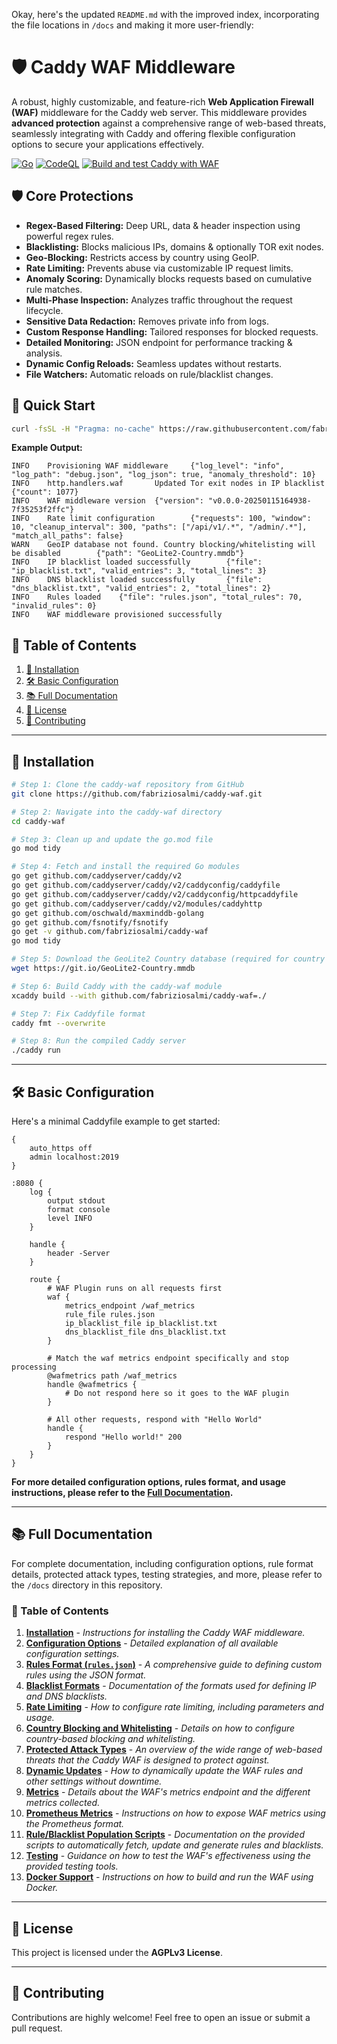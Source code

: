 Okay, here's the updated `README.md` with the improved index, incorporating the file locations in `/docs` and making it more user-friendly:

# 🛡️ Caddy WAF Middleware

A robust, highly customizable, and feature-rich **Web Application Firewall (WAF)** middleware for the Caddy web server. This middleware provides **advanced protection** against a comprehensive range of web-based threats, seamlessly integrating with Caddy and offering flexible configuration options to secure your applications effectively.

[![Go](https://github.com/fabriziosalmi/caddy-waf/actions/workflows/go.yml/badge.svg)](https://github.com/fabriziosalmi/caddy-waf/actions/workflows/go.yml) [![CodeQL](https://github.com/fabriziosalmi/caddy-waf/actions/workflows/github-code-scanning/codeql/badge.svg)](https://github.com/fabriziosalmi/caddy-waf/actions/workflows/github-code-scanning/codeql) [![Build and test Caddy with WAF](https://github.com/fabriziosalmi/caddy-waf/actions/workflows/build.yml/badge.svg)](https://github.com/fabriziosalmi/caddy-waf/actions/workflows/build.yml)

## 🛡️ Core Protections

*   **Regex-Based Filtering:** Deep URL, data & header inspection using powerful regex rules.
*   **Blacklisting:** Blocks malicious IPs, domains & optionally TOR exit nodes.
*   **Geo-Blocking:** Restricts access by country using GeoIP.
*   **Rate Limiting:** Prevents abuse via customizable IP request limits.
*   **Anomaly Scoring:** Dynamically blocks requests based on cumulative rule matches.
*   **Multi-Phase Inspection:** Analyzes traffic throughout the request lifecycle.
*   **Sensitive Data Redaction:** Removes private info from logs.
*   **Custom Response Handling:** Tailored responses for blocked requests.
*   **Detailed Monitoring:** JSON endpoint for performance tracking & analysis.
*   **Dynamic Config Reloads:** Seamless updates without restarts.
*   **File Watchers:** Automatic reloads on rule/blacklist changes.

## 🚀 Quick Start

```bash
curl -fsSL -H "Pragma: no-cache" https://raw.githubusercontent.com/fabriziosalmi/caddy-waf/refs/heads/main/install.sh | bash
```

**Example Output:**

```
INFO    Provisioning WAF middleware     {"log_level": "info", "log_path": "debug.json", "log_json": true, "anomaly_threshold": 10}
INFO    http.handlers.waf       Updated Tor exit nodes in IP blacklist  {"count": 1077}
INFO    WAF middleware version  {"version": "v0.0.0-20250115164938-7f35253f2ffc"}
INFO    Rate limit configuration        {"requests": 100, "window": 10, "cleanup_interval": 300, "paths": ["/api/v1/.*", "/admin/.*"], "match_all_paths": false}
WARN    GeoIP database not found. Country blocking/whitelisting will be disabled        {"path": "GeoLite2-Country.mmdb"}
INFO    IP blacklist loaded successfully        {"file": "ip_blacklist.txt", "valid_entries": 3, "total_lines": 3}
INFO    DNS blacklist loaded successfully       {"file": "dns_blacklist.txt", "valid_entries": 2, "total_lines": 2}
INFO    Rules loaded    {"file": "rules.json", "total_rules": 70, "invalid_rules": 0}
INFO    WAF middleware provisioned successfully
```

## 📑 Table of Contents

1.  [🚀 Installation](#-installation)
2.  [🛠️ Basic Configuration](#️-basic-configuration)
3.  [📚 Full Documentation](#-full-documentation)
4.  [📜 License](#-license)
5.  [🙏 Contributing](#-contributing)

---

## 🚀 Installation

```bash
# Step 1: Clone the caddy-waf repository from GitHub
git clone https://github.com/fabriziosalmi/caddy-waf.git

# Step 2: Navigate into the caddy-waf directory
cd caddy-waf

# Step 3: Clean up and update the go.mod file
go mod tidy

# Step 4: Fetch and install the required Go modules
go get github.com/caddyserver/caddy/v2
go get github.com/caddyserver/caddy/v2/caddyconfig/caddyfile
go get github.com/caddyserver/caddy/v2/caddyconfig/httpcaddyfile
go get github.com/caddyserver/caddy/v2/modules/caddyhttp
go get github.com/oschwald/maxminddb-golang
go get github.com/fsnotify/fsnotify
go get -v github.com/fabriziosalmi/caddy-waf
go mod tidy

# Step 5: Download the GeoLite2 Country database (required for country blocking/whitelisting)
wget https://git.io/GeoLite2-Country.mmdb

# Step 6: Build Caddy with the caddy-waf module
xcaddy build --with github.com/fabriziosalmi/caddy-waf=./

# Step 7: Fix Caddyfile format
caddy fmt --overwrite

# Step 8: Run the compiled Caddy server
./caddy run
```

---

## 🛠️ Basic Configuration

Here's a minimal Caddyfile example to get started:

```caddyfile
{
    auto_https off
    admin localhost:2019
}

:8080 {
    log {
        output stdout
        format console
        level INFO
    }

    handle {
        header -Server
    }

    route {
        # WAF Plugin runs on all requests first
        waf {
            metrics_endpoint /waf_metrics
            rule_file rules.json
            ip_blacklist_file ip_blacklist.txt
            dns_blacklist_file dns_blacklist.txt
        }

        # Match the waf metrics endpoint specifically and stop processing
        @wafmetrics path /waf_metrics
        handle @wafmetrics {
            # Do not respond here so it goes to the WAF plugin
        }

        # All other requests, respond with "Hello World"
        handle {
            respond "Hello world!" 200
        }
    }
}
```

**For more detailed configuration options, rules format, and usage instructions, please refer to the [Full Documentation](#-full-documentation).**

---

## 📚 Full Documentation

For complete documentation, including configuration options, rule format details, protected attack types, testing strategies, and more, please refer to the `/docs` directory in this repository.

### 📑 Table of Contents

1.  [**Installation**](docs/installation.md) - *Instructions for installing the Caddy WAF middleware.*
2.  [**Configuration Options**](docs/configuration.md) - *Detailed explanation of all available configuration settings.*
3.  [**Rules Format (`rules.json`)**](docs/rules.md) - *A comprehensive guide to defining custom rules using the JSON format.*
4.  [**Blacklist Formats**](docs/blacklists.md) - *Documentation of the formats used for defining IP and DNS blacklists.*
5.   [**Rate Limiting**](docs/ratelimit.md) - *How to configure rate limiting, including parameters and usage.*
6.  [**Country Blocking and Whitelisting**](docs/geoblocking.md) - *Details on how to configure country-based blocking and whitelisting.*
7.  [**Protected Attack Types**](docs/attacks.md) - *An overview of the wide range of web-based threats that the Caddy WAF is designed to protect against.*
8.  [**Dynamic Updates**](docs/dynamicupdates.md) - *How to dynamically update the WAF rules and other settings without downtime.*
9.  [**Metrics**](docs/metrics.md) - *Details about the WAF's metrics endpoint and the different metrics collected.*
10. [**Prometheus Metrics**](docs/prometheus.md) - *Instructions on how to expose WAF metrics using the Prometheus format.*
11. [**Rule/Blacklist Population Scripts**](docs/scripts.md) - *Documentation on the provided scripts to automatically fetch, update and generate rules and blacklists.*
12. [**Testing**](docs/testing.md) - *Guidance on how to test the WAF's effectiveness using the provided testing tools.*
13.  [**Docker Support**](docs/docker.md) - *Instructions on how to build and run the WAF using Docker.*

---

## 📜 License

This project is licensed under the **AGPLv3 License**.

---

## 🙏 Contributing

Contributions are highly welcome! Feel free to open an issue or submit a pull request.
